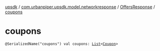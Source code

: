 [upsdk](../../index.md) / [com.urbanpiper.upsdk.model.networkresponse](../index.md) / [OffersResponse](index.md) / [coupons](./coupons.md)

# coupons

`@SerializedName("coupons") val coupons: `[`List`](https://kotlinlang.org/api/latest/jvm/stdlib/kotlin.collections/-list/index.html)`<`[`Coupon`](../-coupon/index.md)`>`